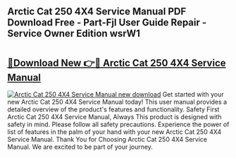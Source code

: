 ## Arctic Cat 250 4X4 Service Manual PDF Download Free - Part-Fjl User Guide Repair - Service Owner Edition wsrW1

# <h2><a href="http://bc75849.oget.top/?id=Arctic+Cat+250+4X4+Service+Manual">🔗Download New 👉🔴 Arctic Cat 250 4X4 Service Manual</a></h2>

[![Arctic Cat 250 4X4 Service Manual new download](https://i.imgur.com/5g1atiW.png)](http://bc75849.oget.top/?id=Arctic+Cat+250+4X4+Service+Manual)
Get started with your new Arctic Cat 250 4X4 Service Manual today! This user manual provides a detailed overview of the product's features and functionality. Safety First Arctic Cat 250 4X4 Service Manual, Always This product is designed with safety in mind. Please follow all safety precautions. Experience the power of list of features in the palm of your hand with your new Arctic Cat 250 4X4 Service Manual. Thank You for Choosing Arctic Cat 250 4X4 Service Manual. We are excited to be part of your journey.
